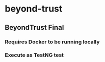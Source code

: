 # beyond-trust
## BeyondTrust Final
### Requires Docker to be running locally
### Execute as TestNG test
